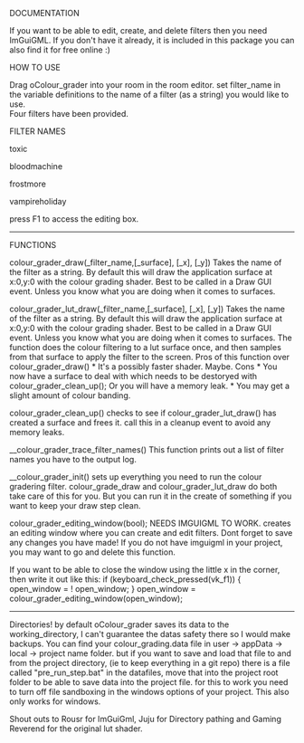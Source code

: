 DOCUMENTATION

 If you want to be able to edit, create, and delete filters then you need ImGuiGML. If you don't have it already, it is included in this package you can also find it for free online :)

 HOW TO USE

Drag oColour_grader into your room in the room editor.
 set filter_name in the variable definitions to the name of a filter (as a string) you would like to use.  
Four filters have been provided.

FILTER NAMES

toxic

bloodmachine

frostmore

vampireholiday


 press F1 to access the editing box.

*****

FUNCTIONS

colour_grader_draw(_filter_name,[_surface], [_x], [_y])
Takes the name of the filter as a string.
By default this will draw the application surface at x:0,y:0 with the colour grading shader.
Best to be called in a Draw GUI event. Unless you know what you are doing when it comes to surfaces.



colour_grader_lut_draw(_filter_name,[_surface], [_x], [_y])
Takes the name of the filter as a string.
By default this will draw the application surface at x:0,y:0 with the colour grading shader.
Best to be called in a Draw GUI event. Unless you know what you are doing when it comes to surfaces. 
The function does the colour filtering to a lut surface once, and then samples from that surface to apply the filter to the screen.
Pros of this function over colour_grader_draw()
	* It's a possibly faster shader. Maybe.
Cons
	* You now have a surface to deal with which needs to be destoryed with colour_grader_clean_up(); Or you will have a memory leak.
	* You may get a slight amount of colour banding.



colour_grader_clean_up()
checks to see if colour_grader_lut_draw() has created a surface and frees it.
call this in a cleanup event to avoid any memory leaks.



__colour_grader_trace_filter_names()
This function prints out a list of filter names you have to the output log.



__colour_grader_init()
sets up everything you need to run the colour gradering filter. 
colour_grade_draw and colour_grader_lut_draw do both take care of this for you. 
But you can run it in the create of something if you want to keep your draw step clean.




colour_grader_editing_window(bool); NEEDS IMGUIGML TO WORK.
creates an editing window where you can create and edit filters. 
Dont forget to save any changes you have made!
If you do not have imguigml in your project, you may want to go and delete this function.

If you want to be able to close the window using the little x in the corner, then write it out like this:
if (keyboard_check_pressed(vk_f1))
{
	open_window = ! open_window;
}
open_window = colour_grader_editing_window(open_window);


*****

 Directories!
 by default oColour_grader saves its data to the working_directory, I can't guarantee  the datas safety there so I would make backups. 
 You can find your colour_grading.data file in user -> appData -> local -> project name folder.
 but if you want to save and load that file to and from the project directory, (ie to keep everything in a git repo)
 there is a file called "pre_run_step.bat" in the datafiles, move that into the project root folder to be able to save data into the project file.
 for this to work you need to turn off file sandboxing in the windows options of your project.
This also only works for windows.

 Shout outs to Rousr for ImGuiGml, Juju for Directory pathing and Gaming Reverend for the original lut shader.  
